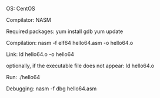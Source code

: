 OS: CentOS

Compilator: NASM

Required packages: yum install gdb
		   yum update

Compilation: 	nasm -f elf64 hello64.asm -o hello64.o

Link:		ld hello64.o -o hello64

optionally, if the executable file does not appear:
ld hello64.o

Run:		./hello64

Debugging:	nasm -f dbg hello64.asm
